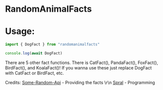 RandomAnimalFacts<a name="TOP"></a>
===================

# Usage: #

```js
import { DogFact } from "randomanimalfacts"

console.log(await DogFact)
```
There are 5 other fact functions. There is CatFact(), PandaFact(), FoxFact(), BirdFact(), and KoalaFact()!
If you wanna use these just replace DogFact with CatFact or BirdFact, etc.

Credits:
    [Some-Random-Api](https://some-random-api.ml) - Providing the facts \r\n
    [Spral](https://github.com/spraldev) - Programming
